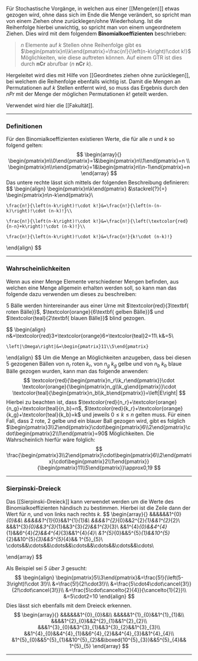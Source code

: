 Für Stochastische Vorgänge, in welchen aus einer [[Menge(en)]] etwas gezogen wird, ohne dass sich im Ende die Menge verändert, so spricht man von einem Ziehen ohne zurücklegen/ohne Wiederholung. Ist die Reihenfolge hierbei unwichtig, so spricht man von einem ungeordnetem Ziehen.
Dies wird mit dem folgendem **Binomialkoeffizienten** beschrieben:

>$n$ Elemente auf $k$ Stellen ohne Reihenfolge gibt es $\begin{pmatrix}n\\k\end{pmatrix}=\frac{n!}{\left(n-k\right)!\cdot k!}$ Möglichkeiten, wie diese auftreten können. Auf einem GTR ist dies durch $\textbf{nCr}$ abrufbar ($n~\textbf{nCr}~k$).

Hergeleitet wird dies mit Hilfe von [[Geordnetes ziehen ohne zurücklegen]], bei welchem die Reihenfolge ebenfalls wichtig ist. Damit die Mengen an Permutationen auf $k$ Stellen entfernt wird, so muss das Ergebnis durch den $nPr$ mit der Menge der möglichen Permutationen $k!$ geteilt werden.

Verwendet wird hier die [[Fakultät]].

---
### Definitionen
Für den Binomialkoeffizienten existieren Werte, die für alle $n$ und $k$ so folgend gelten:
$$
\begin{array}{} \begin{pmatrix}n\\0\end{pmatrix}=1&\begin{pmatrix}n\\1\end{pmatrix}=n
\\
\begin{pmatrix}n\\n\end{pmatrix}=1&\begin{pmatrix}n\\n-1\end{pmatrix}=n
\end{array}
$$
Das untere rechte lässt sich mittels der folgenden Beschreibung definieren:
$$
\begin{align}
	\begin{pmatrix}n\\k\end{pmatrix}
	&\stackrel{?}{=}
	\begin{pmatrix}n\\n-k\end{pmatrix}\\
	
	\frac{n!}{\left(n-k\right)!\cdot k!}&=\frac{n!}{\left(n-(n-k)\right)!\cdot (n-k)!}\\
	
	\frac{n!}{\left(n-k\right)!\cdot k!}&=\frac{n!}{\left(\textcolor{red}{n-n}+k\right)!\cdot (n-k)!}\\
	
	\frac{n!}{\left(n-k\right)!\cdot k!}&=\frac{n!}{k!\cdot (n-k)!}
\end{align}
$$

---
### Wahrscheinlichkeiten
Wenn aus einer Menge Elemente verschiedener Mengen befinden, aus welchen eine Menge allgemein erhalten werden soll, so kann man das folgende dazu verwenden um dieses zu beschreiben:

$5$ Bälle werden hintereinander aus einer Urne mit $\textcolor{red}{3\textbf{ roten Bälle}}$, $\textcolor{orange}{6\textbf{ gelben Bälle}}$ und $\textcolor{teal}{2\textbf{ blauen Bälle}}$ blind gezogen.

$$
\begin{align}
	n&=\textcolor{red}3+\textcolor{orange}6+\textcolor{teal}2=11\\
	k&=5\\
	
	\left|\Omega\right|&=\begin{pmatrix}11\\5\end{pmatrix}
\end{align}
$$
Um die Menge an Möglichkeiten anzugeben, dass bei diesen 5 gezogenen Bällen von $n_r$ roten $k_r$, von $n_g$ $k_g$ gelbe und von $n_b$ $k_b$ blaue Bälle gezogen wurden, kann man das folgende anwenden:
$$
	\textcolor{red}{\begin{pmatrix}n_r\\k_r\end{pmatrix}}\cdot
	\textcolor{orange}{\begin{pmatrix}n_g\\k_g\end{pmatrix}}\cdot
	\textcolor{teal}{\begin{pmatrix}n_b\\k_b\end{pmatrix}}=\left|E\right|
$$
Hierbei zu beachten ist, dass $\textcolor{red}{n_r}+\textcolor{orange}{n_g}+\textcolor{teal}{n_b}=n$, $\textcolor{red}{k_r}+\textcolor{orange}{k_g}+\textcolor{teal}{k_b}=k$ und jeweils $0\le k\le n$ gelten muss.
Für einen Fall, dass 2 rote, 2 gelbe und ein blauer Ball gezogen wird, gibt es folglich $\begin{pmatrix}3\\2\end{pmatrix}\cdot\begin{pmatrix}6\\2\end{pmatrix}\cdot\begin{pmatrix}2\\1\end{pmatrix}=90$ Möglichkeiten. Die Wahrscheinlich hierfür wäre folglich:
$$
\frac{\begin{pmatrix}3\\2\end{pmatrix}\cdot\begin{pmatrix}6\\2\end{pmatrix}\cdot\begin{pmatrix}2\\1\end{pmatrix}}{\begin{pmatrix}11\\5\end{pmatrix}}\approx0,19
$$

---
### Sierpinski-Dreieck
Das [[Sierpinski-Dreieck]] kann verwendet werden um die Werte des Binomialkoeffizienten händisch zu bestimmen.
Hierbei ist die Zeile dann der Wert für $n$, und von links nach rechts $k$.
$$
\begin{array}{}
	&&&&&&1^{0}_{0}&&\\
	&&&&&1^{1}_{0}&&1^{1}_{1}&\\
	&&&&1^{2}_{0}&&2^{2}_{1}&&1^{2}_{2}\\
	&&&1^{3}_{0}&&3^{3}_{1}&&3^{3}_{2}&&1^{3}_{3}\\
	&&1^{4}_{0}&&4^{4}_{1}&&6^{4}_{2}&&4^{4}_{3}&&1^{4}_{4}\\
	&1^{5}_{0}&&5^{5}_{1}&&10^{5}_{2}&&10^{5}_{3}&&5^{5}_{4}&&
	1^{5}_{5}\\
	\cdots&&\cdots&&\cdots&&\cdots&&\cdots&&\cdots&&\cdots\\
	
\end{array}
$$

Als Beispiel sei *5 über 3* gesucht:
$$
\begin{align}
	\begin{pmatrix}5\\3\end{pmatrix}&=\frac{5!}{\left(5-3\right)!\cdot 3!}\\
	&=\frac{5!}{2!\cdot3!}\\
	&=\frac{5\cdot4\cdot\cancel{3!}}{2!\cdot\cancel{3!}}\\
	&=\frac{5\cdot\cancelto{2}{4}}{\cancelto{1}{2}}\\
	&=5\cdot2=10
\end{align}
$$
Dies lässt sich ebenfalls mit dem Dreieck erkennen.
$$
\begin{array}{}
	&&&&&&1^{0}_{0}&&\\
	&&&&&1^{1}_{0}&&1^{1}_{1}&\\
	&&&&1^{2}_{0}&&2^{2}_{1}&&1^{2}_{2}\\
	&&&1^{3}_{0}&&3^{3}_{1}&&3^{3}_{2}&&1^{3}_{3}\\
	&&1^{4}_{0}&&4^{4}_{1}&&6^{4}_{2}&&4^{4}_{3}&&1^{4}_{4}\\
	&1^{5}_{0}&&5^{5}_{1}&&10^{5}_{2}&&\boxed{10^{5}_{3}}&&5^{5}_{4}&&
	1^{5}_{5}
\end{array}
$$

---